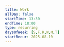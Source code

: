 ```yaml
---
title: Work
allDay: false
startTime: 13:30
endTime: 18:00
type: recurring
daysOfWeek: [S,F,R,W,M,T]
startRecur: 2025-08-10
---
```

